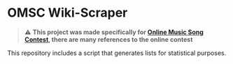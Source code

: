 # OMSC Wiki-Scraper

> :warning: **This project was made specifically for [Online Music Song Contest](https://onlinemusicsongcontest.miraheze.org/), there are many references to the online contest**

This repository includes a script that generates lists for statistical purposes.
